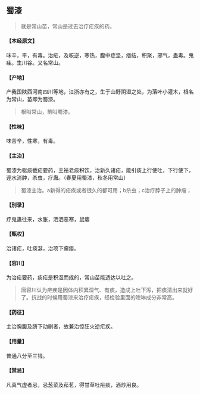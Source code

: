 ## 蜀漆

> 就是常山苗，常山是过去治疗疟疾的药。

#### 【本经原文】
味辛，平，有毒。治疟，及咳逆，寒热，腹中症坚，痞结，积聚，邪气，蛊毒。鬼疰。生川谷。又名常山。
#### 【产地】
产我国陕西河南四川等地，江浙亦有之，生于山野阴湿之处，为落叶小灌木，根名为常山，苗即为蜀漆。

> 根叫常山，苗叫蜀漆。

#### 【性味】
味苦辛，性寒，有毒。
#### 【主治】
蜀漆为驱痰截疟要药，主袪老痰积饮，治新久诸疟，能引痰上行使吐，下行使下，逐水消肿，杀虫，疗蛊。（春夏用蜀漆，秋冬用常山）

> 蜀漆主治。a新得的疟疾或者很久的都可用；‍‍‍‍b杀虫；c治疗脖子上的肿瘤；

#### 【别录】
疗鬼蛊往来，水胀，洒洒恶寒，鼠瘘
#### 【甄权】
治诸疟，吐痰涎，治项下瘤瘘。
#### 【容川】
为治疟要药，痰疟是积湿而成的，常山苗能透达以吐之。

> 唐容川认为疟疾是因体内积累湿气、有痰，造成上吐下泻，把痰清出来就好了。抗战的时候用蜀漆来治疗疟疾，经检验里面的喹啉成分非常高。

#### 【药征】
主治胸腹及脐下动剧者，故兼治惊狂火逆疟疾。
#### 【用量】
普通八分至三钱。
#### 【禁忌】
凡真气虚者忌，忌葱菜及菘茗，得甘草吐疟痰，酒炒用良。